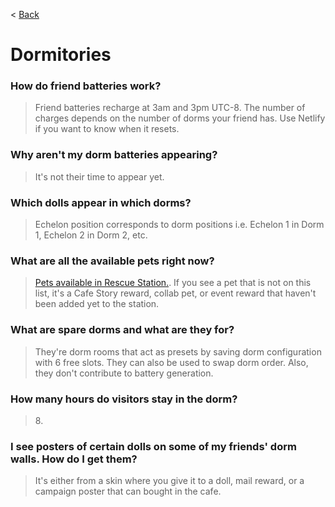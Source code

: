 < [Back](/GFL/mainpage)

# Dormitories

### How do friend batteries work?

> Friend batteries recharge at 3am and 3pm UTC-8. The number of charges depends on the number of dorms your friend has. Use Netlify if you want to know when it resets.

### Why aren't my dorm batteries appearing?

> It's not their time to appear yet.

### Which dolls appear in which dorms?

> Echelon position corresponds to dorm positions i.e. Echelon 1 in Dorm 1, Echelon 2 in Dorm 2, etc.

### What are all the available pets right now?

> [Pets available in Rescue Station.](http://dmesse.egloos.com/m/3588696). If you see a pet that is not on this list, it's a Cafe Story reward, collab pet, or event reward that haven't been added yet to the station.

### What are spare dorms and what are they for?

> They're dorm rooms that act as presets by saving dorm configuration with 6 free slots. They can also be used to swap dorm order. Also, they don't contribute to battery generation.

### How many hours do visitors stay in the dorm?

> 8\.

### I see posters of certain dolls on some of my friends' dorm walls. How do I get them?

> It's either from a skin where you give it to a doll, mail reward, or a campaign poster that can bought in the cafe.